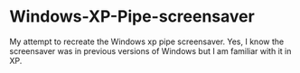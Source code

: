 # Windows-XP-Pipe-screensaver
My attempt to recreate the Windows xp pipe screensaver. Yes, I know the screensaver was in previous versions of Windows but I am familiar with it in XP.
